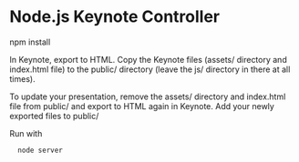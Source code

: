 Node.js Keynote Controller
==============================

npm install

In Keynote, export to HTML. Copy the Keynote files (assets/ directory and index.html file) to the public/ directory (leave the js/ directory in there at all times).

To update your presentation, remove the assets/ directory and index.html file from public/ and export to HTML again in Keynote. Add your newly exported files to public/

Run with

      node server